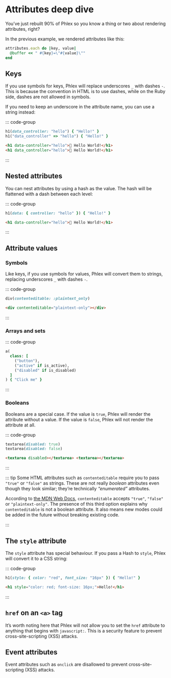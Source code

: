 # Attributes deep dive

You’ve just rebuilt 90% of Phlex so you know a thing or two about rendering attributes, right?

In the previous example, we rendered attributes like this:

```ruby
attributes.each do |key, value|
  @buffer << " #{key}=\"#{value}\""
end
```

## Keys

If you use symbols for keys, Phlex will replace underscores `_` with dashes `-`. This is because the convention in HTML is to use dashes, while on the Ruby side, dashes are not allowed in symbols.

If you need to keep an underscore in the attribute name, you can use a string instead:

::: code-group

```ruby [component]
h1(data_controller: "hello") { "Hello!" }
h1("data_controller" => "hello") { "Hello!" }
```

```html [output]
<h1 data-controller="hello">👋 Hello World!</h1>
<h1 data_controller="hello">👋 Hello World!</h1>
```

:::

## Nested attributes

You can nest attributes by using a hash as the value. The hash will be flattened with a dash between each level:

::: code-group

```ruby [component]
h1(data: { controller: "hello" }) { "Hello!" }
```

```html [output]
<h1 data-controller="hello">👋 Hello World!</h1>
```

:::

## Attribute values

### Symbols

Like keys, if you use symbols for values, Phlex will convert them to strings, replacing underscores `_` with dashes `-`.

::: code-group

```ruby [component]
div(contenteditable: :plaintext_only)
```

```html [output]
<div contenteditable="plaintext-only"></div>
```

:::

### Arrays and sets

::: code-group

```ruby
a(
  class: [
    ("button"),
    ("active" if is_active),
    ("disabled" if is_disabled)
  ]
) { "Click me" }
```

:::

### Booleans

Booleans are a special case. If the value is `true`, Phlex will render the attribute without a value. If the value is `false`, Phlex will not render the attribute at all.

::: code-group

```ruby [component]
textarea(disabled: true)
textarea(disabled: false)
```

```html [output]
<textarea disabled></textarea> <textarea></textarea>
```

:::

::: tip
Some HTML attributes such as `contenteditable` require you to pass `"true"` or `"false"` as strings. These are not really _boolean_ attributes even though they look similar; they’re technically _“enumerated”_ attributes.

According to [the MDN Web Docs](https://developer.mozilla.org/en-US/docs/Web/HTML/Global_attributes/contenteditable), `contenteditable` accepts `"true"`, `"false"` or `"plaintext-only"`. The presence of this third option explains why `contenteditable` is not a boolean attribute. It also means new modes could be added in the future without breaking existing code.

:::

## The `style` attribute

The `style` attribute has special behaviour. If you pass a Hash to `style`, Phlex will convert it to a CSS string:

::: code-group

```ruby [component]
h1(style: { color: "red", font_size: "16px" }) { "Hello!" }
```

```html [output]
<h1 style="color: red; font-size: 16px;">Hello!</h1>
```

:::

## `href` on an `<a>` tag

It’s worth noting here that Phlex will not allow you to set the `href` attribute to anything that begins with `javascript:`. This is a security feature to prevent cross-site-scripting (XSS) attacks.

## Event attributes

Event attributes such as `onclick` are disallowed to prevent cross-site-scripting (XSS) attacks.
